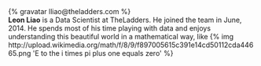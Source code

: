 <div class="profile-container">
  <div class="profile-thumb">
    {% gravatar lliao@theladders.com %}
  </div>
  <div class="profile-content">
    <strong>Leon Liao</strong> is a Data Scientist at TheLadders. He joined the team in June, 2014. He spends most of his time playing with data and enjoys understanding this beautiful world in a mathematical way, like {% img http://upload.wikimedia.org/math/f/8/9/f897005615c391e14cd50112cda44665.png 'E to the i times pi plus one equals zero' %}
  </div>
</div>
